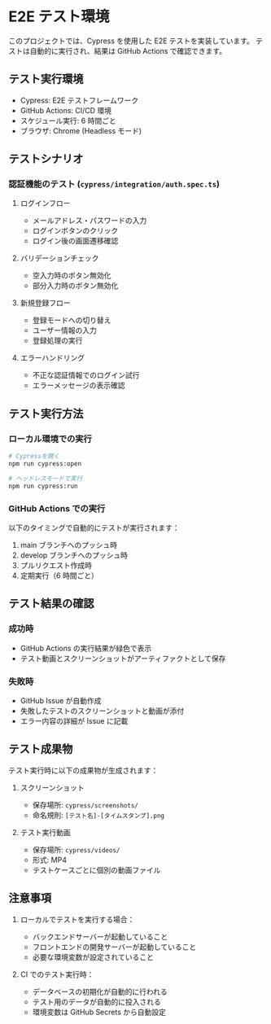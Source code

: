 # E2E テスト環境

このプロジェクトでは、Cypress を使用した E2E テストを実装しています。
テストは自動的に実行され、結果は GitHub Actions で確認できます。

## テスト実行環境

- Cypress: E2E テストフレームワーク
- GitHub Actions: CI/CD 環境
- スケジュール実行: 6 時間ごと
- ブラウザ: Chrome (Headless モード)

## テストシナリオ

### 認証機能のテスト (`cypress/integration/auth.spec.ts`)

1. ログインフロー

   - メールアドレス・パスワードの入力
   - ログインボタンのクリック
   - ログイン後の画面遷移確認

2. バリデーションチェック

   - 空入力時のボタン無効化
   - 部分入力時のボタン無効化

3. 新規登録フロー

   - 登録モードへの切り替え
   - ユーザー情報の入力
   - 登録処理の実行

4. エラーハンドリング
   - 不正な認証情報でのログイン試行
   - エラーメッセージの表示確認

## テスト実行方法

### ローカル環境での実行

```bash
# Cypressを開く
npm run cypress:open

# ヘッドレスモードで実行
npm run cypress:run
```

### GitHub Actions での実行

以下のタイミングで自動的にテストが実行されます：

1. main ブランチへのプッシュ時
2. develop ブランチへのプッシュ時
3. プルリクエスト作成時
4. 定期実行（6 時間ごと）

## テスト結果の確認

### 成功時

- GitHub Actions の実行結果が緑色で表示
- テスト動画とスクリーンショットがアーティファクトとして保存

### 失敗時

- GitHub Issue が自動作成
- 失敗したテストのスクリーンショットと動画が添付
- エラー内容の詳細が Issue に記載

## テスト成果物

テスト実行時に以下の成果物が生成されます：

1. スクリーンショット

   - 保存場所: `cypress/screenshots/`
   - 命名規則: `[テスト名]-[タイムスタンプ].png`

2. テスト実行動画
   - 保存場所: `cypress/videos/`
   - 形式: MP4
   - テストケースごとに個別の動画ファイル

## 注意事項

1. ローカルでテストを実行する場合：

   - バックエンドサーバーが起動していること
   - フロントエンドの開発サーバーが起動していること
   - 必要な環境変数が設定されていること

2. CI でのテスト実行時：
   - データベースの初期化が自動的に行われる
   - テスト用のデータが自動的に投入される
   - 環境変数は GitHub Secrets から自動設定
